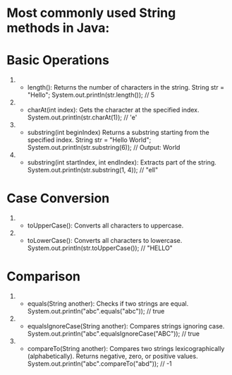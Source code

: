 # Most commonly used String methods in Java:

# Basic Operations

1.  -   length(): Returns the number of characters in the string.
        String str = "Hello";
        System.out.println(str.length()); // 5

2.  -   charAt(int index): Gets the character at the specified index.
        System.out.println(str.charAt(1)); // 'e'

3.  -   substring(int beginIndex)
        Returns a substring starting from the specified index.
        String str = "Hello World";
        System.out.println(str.substring(6)); // Output: World

4.  -   substring(int startIndex, int endIndex): Extracts part of the string.
        System.out.println(str.substring(1, 4)); // "ell"

# Case Conversion

1.  -   toUpperCase(): Converts all characters to uppercase.
2.  -   toLowerCase(): Converts all characters to lowercase.
        System.out.println(str.toUpperCase()); // "HELLO"

# Comparison

1.  -   equals(String another): Checks if two strings are equal.
        System.out.println("abc".equals("abc")); // true

2.  -   equalsIgnoreCase(String another): Compares strings ignoring case.
        System.out.println("abc".equalsIgnoreCase("ABC")); // true

3.  -   compareTo(String another): Compares two strings lexicographically (alphabetically). Returns negative, zero, or positive values.
        System.out.println("abc".compareTo("abd")); // -1
